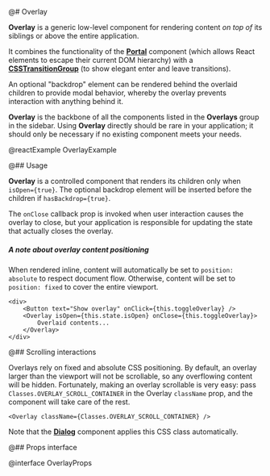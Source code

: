 @# Overlay

__Overlay__ is a generic low-level component for rendering content _on top of_ its siblings or above the entire
application.

It combines the functionality of the [__Portal__](#core/components/portal) component (which allows React elements to
escape their current DOM hierarchy) with a [__CSSTransitionGroup__](https://reactcommunity.org/react-transition-group/)
(to show elegant enter and leave transitions).

An optional "backdrop" element can be rendered behind the overlaid children to provide modal behavior, whereby the
overlay prevents interaction with anything behind it.

__Overlay__ is the backbone of all the components listed in the **Overlays** group in the sidebar. Using __Overlay__
directly should be rare in your application; it should only be necessary if no existing component meets your needs.

@reactExample OverlayExample

@## Usage

__Overlay__ is a controlled component that renders its children only when `isOpen={true}`. The optional backdrop element
will be inserted before the children if `hasBackdrop={true}`.

The `onClose` callback prop is invoked when user interaction causes the overlay to close, but your application is
responsible for updating the state that actually closes the overlay.

<div class="@ns-callout @ns-intent-primary @ns-icon-info-sign @ns-callout-has-body-content">
    <h5 class="@ns-heading">A note about overlay content positioning</h5>

When rendered inline, content will automatically be set to `position: absolute` to respect
document flow. Otherwise, content will be set to `position: fixed` to cover the entire viewport.

</div>

```tsx
<div>
    <Button text="Show overlay" onClick={this.toggleOverlay} />
    <Overlay isOpen={this.state.isOpen} onClose={this.toggleOverlay}>
        Overlaid contents...
    </Overlay>
</div>
```

@## Scrolling interactions

Overlays rely on fixed and absolute CSS positioning. By default, an overlay larger than the viewport will not be
scrollable, so any overflowing content will be hidden. Fortunately, making an overlay scrollable is very easy: pass
`Classes.OVERLAY_SCROLL_CONTAINER` in the Overlay `className` prop, and the component will take care of the rest.

```tsx
<Overlay className={Classes.OVERLAY_SCROLL_CONTAINER} />
```

Note that the [__Dialog__](https://blueprintjs.com/docs/#core/components/dialog) component applies this CSS class
automatically.

@## Props interface

@interface OverlayProps
